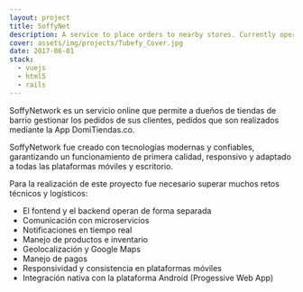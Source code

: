 ```yaml
---
layout: project
title: SoffyNet
description: A service to place orders to nearby stores. Currently operating in Colombia
cover: assets/img/projects/Tubefy_Cover.jpg
date: 2017-06-01
stack:
  - vuejs
  - html5
  - rails
---
```


SoffyNetwork es un servicio online que permite a dueños de tiendas de barrio gestionar los pedidos de sus clientes, pedidos que son realizados mediante la App DomiTiendas.co.

SoffyNetwork fue creado con tecnologías modernas y confiables, garantizando un funcionamiento de primera calidad, responsivo y adaptado a todas las plataformas móviles y escritorio.

Para la realización de este proyecto fue necesario superar muchos retos técnicos y logísticos:

- El fontend y el backend operan de forma separada
- Comunicación con microservicios
- Notificaciones en tiempo real
- Manejo de productos e inventario
- Geolocalización y Google Maps
- Manejo de pagos
- Responsividad y consistencia en plataformas móviles
- Integración nativa con la plataforma Android (Progessive Web App)